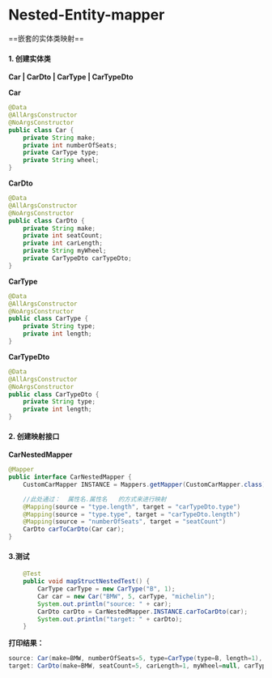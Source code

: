 # Nested-Entity-mapper

==嵌套的实体类映射==

#### 1. 创建实体类

**Car | CarDto | CarType | CarTypeDto**

**Car**

```java
@Data
@AllArgsConstructor
@NoArgsConstructor
public class Car {
    private String make;
    private int numberOfSeats;
    private CarType type;
    private String wheel;
}
```

**CarDto**

```java
@Data
@AllArgsConstructor
@NoArgsConstructor
public class CarDto {
    private String make;
    private int seatCount;
    private int carLength;
    private String myWheel;
    private CarTypeDto carTypeDto;
}
```

**CarType**

```java
@Data
@AllArgsConstructor
@NoArgsConstructor
public class CarType {
    private String type;
    private int length;
}
```

**CarTypeDto**

```java
@Data
@AllArgsConstructor
@NoArgsConstructor
public class CarTypeDto {
    private String type;
    private int length;
}
```

#### 2. 创建映射接口

**CarNestedMapper**

```java
@Mapper
public interface CarNestedMapper {
    CustomCarMapper INSTANCE = Mappers.getMapper(CustomCarMapper.class);

    //此处通过：  属性名.属性名   的方式来进行映射
    @Mapping(source = "type.length", target = "carTypeDto.type")
    @Mapping(source = "type.type", target = "carTypeDto.length")
    @Mapping(source = "numberOfSeats", target = "seatCount")
    CarDto carToCarDto(Car car);
}
```

#### 3.测试

```java
    @Test
    public void mapStructNestedTest() {
        CarType carType = new CarType("B", 1);
        Car car = new Car("BMW", 5, carType, "michelin");
        System.out.println("source: " + car);
        CarDto carDto = CarNestedMapper.INSTANCE.carToCarDto(car);
        System.out.println("target: " + carDto);
    }
```

**打印结果：**

```java
source: Car(make=BMW, numberOfSeats=5, type=CarType(type=B, length=1), wheel=michelin)
target: CarDto(make=BMW, seatCount=5, carLength=1, myWheel=null, carTypeDto=CarTypeDto(type=B, length=2))
```